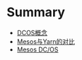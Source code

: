 # Summary

* [DCOS概念](concept.md)
* [Mesos与Yarn的对比](mesos_vs_yarn.md)
* [Mesos DC/OS](mesos_dcos.md)

